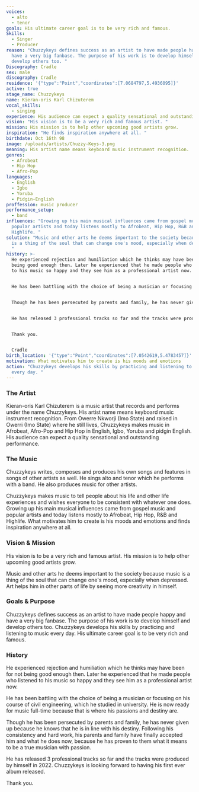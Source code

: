 ```yaml
---
voices:
  - alto
  - tenor
goals: His ultimate career goal is to be very rich and famous.
Skills:
  - Singer
  - Producer
reason: "Chuzzykeys defines success as an artist to have made people happy and
  have a very big fanbase. The purpose of his work is to develop himself and
  develop others too. "
Discography: Cradle
sex: male
discography: Cradle
residence: '{"type":"Point","coordinates":[7.0684797,5.4936095]}'
active: true
stage_name: Chuzzykeys
name: Kieran-oris Karl Chizuterem
vocal_skills:
  - singing
experience: His audience can expect a quality sensational and outstanding performance.
vision: "His vision is to be a very rich and famous artist. "
mission: His mission is to help other upcoming good artists grow.
inspiration: "He finds inspiration anywhere at all. "
birthdate: Oct 16th 98
image: /uploads/artists/Chuzzy-Keys-3.png
meaning: His artist name means keyboard music instrument recognition.
genres:
  - Afrobeat
  - Hip Hop
  - Afro-Pop
languages:
  - English
  - Igbo
  - Yoruba
  - Pidgin-English
proffession: music producer
performance_setup:
  - band
influences: "Growing up his main musical influences came from gospel music and
  popular artists and today listens mostly to Afrobeat, Hip Hop, R&B and
  Highlife. "
solution: "Music and other arts he deems important to the society because music
  is a thing of the soul that can change one's mood, especially when depressed.
  "
history: >-
  He experienced rejection and humiliation which he thinks may have been for not
  being good enough then. Later he experienced that he made people who listened
  to his music so happy and they see him as a professional artist now. 


  He has been battling with the choice of being a musician or focusing on his course of civil engineering, which he studied in university. He is now ready for music full-time because that is where his passions and destiny are.


  Though he has been persecuted by parents and family, he has never given up because he knows that he is in line with his destiny. Following his consistency and hard work, his parents and family have finally accepted him and what he does now, because he has proven to them what it means to be a true musician with passion. 


  He has released 3 professional tracks so far and the tracks were produced by himself in 2022. Chuzzykeys is looking forward to having his first ever album released.


  Thank you.


  Cradle
birth_location: '{"type":"Point","coordinates":[7.0542619,5.4783457]}'
motivation: What motivates him to create is his moods and emotions
action: "Chuzzykeys develops his skills by practicing and listening to music
  every day. "
---
```

### The Artist

Kieran-oris Karl Chizuterem is a music artist that records and performs under the name Chuzzykeys. His artist name means keyboard music instrument recognition. From Owerre Nkworji (Imo State) and raised in Owerri (Imo State) where he still lives, Chuzzykeys makes music in Afrobeat, Afro-Pop and Hip Hop in English, Igbo, Yoruba and pidgin English. His audience can expect a quality sensational and outstanding performance.

### The Music

Chuzzykeys writes, composes and produces his own songs and features in songs of other artists as well. He sings alto and tenor which he performs with a band. He also produces music for other artists.

Chuzzykeys makes music to tell people about his life and other life experiences and wishes everyone to be consistent with whatever one does. Growing up his main musical influences came from gospel music and popular artists and today listens mostly to Afrobeat, Hip Hop, R&B and Highlife. What motivates him to create is his moods and emotions and finds inspiration anywhere at all. 

### Vision & Mission

His vision is to be a very rich and famous artist. His mission is to help other upcoming good artists grow.

Music and other arts he deems important to the society because music is a thing of the soul that can change one's mood, especially when depressed. Art helps him in other parts of life by seeing more creativity in himself.

### Goals & Purpose

Chuzzykeys defines success as an artist to have made people happy and have a very big fanbase. The purpose of his work is to develop himself and develop others too. Chuzzykeys develops his skills by practicing and listening to music every day. His ultimate career goal is to be very rich and famous.

### History

He experienced rejection and humiliation which he thinks may have been for not being good enough then. Later he experienced that he made people who listened to his music so happy and they see him as a professional artist now. 

He has been battling with the choice of being a musician or focusing on his course of civil engineering, which he studied in university. He is now ready for music full-time because that is where his passions and destiny are.

Though he has been persecuted by parents and family, he has never given up because he knows that he is in line with his destiny. Following his consistency and hard work, his parents and family have finally accepted him and what he does now, because he has proven to them what it means to be a true musician with passion. 

He has released 3 professional tracks so far and the tracks were produced by himself in 2022. Chuzzykeys is looking forward to having his first ever album released.

Thank you.